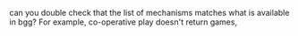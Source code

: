 can you double check that the list of mechanisms matches what is available in bgg? For example, co-operative play doesn't return games,